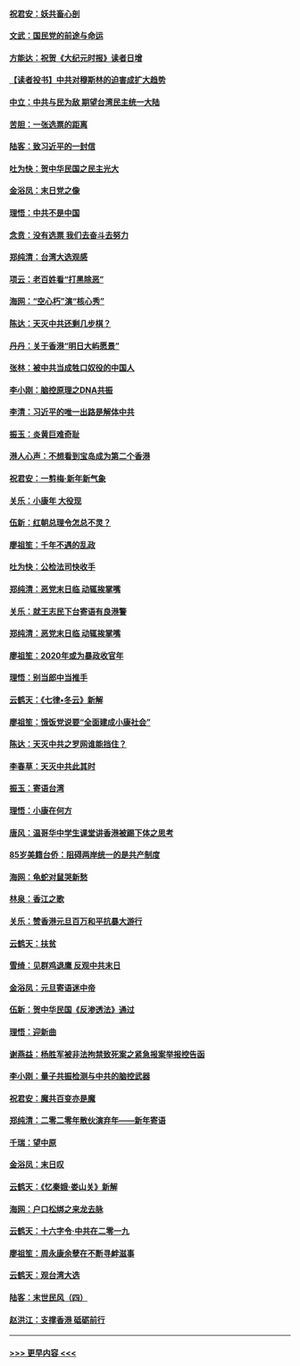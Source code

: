 #### [祝君安：妖共畜心剖](../pages/nsc993/n11794273.md?t=01152231) 
#### [文武：国民党的前途与命运](../pages/nsc993/n11794198.md?t=01152231) 
#### [方能达：祝贺《大纪元时报》读者日增](../pages/nsc993/n11793807.md?t=01152231) 
#### [【读者投书】中共对穆斯林的迫害成扩大趋势](../pages/nsc993/n11791371.md?t=01152231) 
#### [中立：中共与民为敌 期望台湾民主统一大陆](../pages/nsc993/n11790392.md?t=01152231) 
#### [苦胆：一张选票的距离](../pages/nsc993/n11788914.md?t=01152231) 
#### [陆客：致习近平的一封信](../pages/nsc993/n11788867.md?t=01152231) 
#### [吐为快：贺中华民国之民主光大](../pages/nsc993/n11788618.md?t=01152231) 
#### [金浴凤：末日党之像](../pages/nsc993/n11787475.md?t=01152231) 
#### [理悟：中共不是中国](../pages/nsc993/n11787463.md?t=01152231) 
#### [念贲：没有选票  我们去奋斗去努力](../pages/nsc993/n11787398.md?t=01152231) 
#### [郑纯清：台湾大选观感](../pages/nsc993/n11786210.md?t=01152231) 
#### [项云：老百姓看“打黑除恶”](../pages/nsc993/n11785398.md?t=01152231) 
#### [海网：“空心朽”演“核心秀”](../pages/nsc993/n11783874.md?t=01152231) 
#### [陈达：天灭中共还剩几步棋？](../pages/nsc993/n11783719.md?t=01152231) 
#### [丹丹：关于香港“明日大屿愿景”](../pages/nsc993/n11783273.md?t=01152231) 
#### [张林：被中共当成牲口奴役的中国人](../pages/nsc993/n11782397.md?t=01152231) 
#### [李小刚：脑控原理之DNA共振](../pages/nsc993/n11780962.md?t=01152231) 
#### [李清：习近平的唯一出路是解体中共](../pages/nsc993/n11780866.md?t=01152231) 
#### [振玉：炎黄巨难奇耻](../pages/nsc993/n11779632.md?t=01152231) 
#### [港人心声：不想看到宝岛成为第二个香港](../pages/nsc993/n11778817.md?t=01152231) 
#### [祝君安：一剪梅‧新年新气象](../pages/nsc993/n11776340.md?t=01152231) 
#### [关乐：小康年 大役现](../pages/nsc993/n11774213.md?t=01152231) 
#### [伍新：红朝总理令怎总不灵？](../pages/nsc993/n11770813.md?t=01152231) 
#### [廖祖笙：千年不遇的乱政](../pages/nsc993/n11770373.md?t=01152231) 
#### [吐为快：公检法司快收手](../pages/nsc993/n11770359.md?t=01152231) 
#### [郑纯清：恶党末日临 动辄挨掌嘴](../pages/nsc993/n11769912.md?t=01152231) 
#### [关乐：就王志民下台寄语有良港警](../pages/nsc993/n11769903.md?t=01152231) 
#### [郑纯清：恶党末日临 动辄挨掌嘴](../pages/nsc993/n11769356.md?t=01152231) 
#### [廖祖笙：2020年或为暴政收官年](../pages/nsc993/n11768216.md?t=01152231) 
#### [理悟：别当郎中当推手](../pages/nsc993/n11768243.md?t=01152231) 
#### [云鹤天：《七律▪冬云》新解](../pages/nsc993/n11768204.md?t=01152231) 
#### [廖祖笙：饿饭党说要“全面建成小康社会”](../pages/nsc993/n11767482.md?t=01152231) 
#### [陈达：天灭中共之罗网谁能挡住？](../pages/nsc993/n11767465.md?t=01152231) 
#### [李春草：天灭中共此其时](../pages/nsc993/n11767452.md?t=01152231) 
#### [振玉：寄语台湾](../pages/nsc993/n11767432.md?t=01152231) 
#### [理悟：小康在何方](../pages/nsc993/n11767394.md?t=01152231) 
#### [唐风：温哥华中学生课堂讲香港被踢下体之思考](../pages/nsc993/n11766848.md?t=01152231) 
#### [85岁美籍台侨：阻碍两岸统一的是共产制度](../pages/nsc993/n11765043.md?t=01152231) 
#### [海网：龟蛇对鼠哭新愁](../pages/nsc993/n11764895.md?t=01152231) 
#### [林泉：香江之歌](../pages/nsc993/n11764415.md?t=01152231) 
#### [关乐：赞香港元旦百万和平抗暴大游行](../pages/nsc993/n11764382.md?t=01152231) 
#### [云鹤天：扶贫](../pages/nsc993/n11764245.md?t=01152231) 
#### [雪绮：见群鸡退鹰  反观中共末日](../pages/nsc993/n11762112.md?t=01152231) 
#### [金浴凤：元旦寄语迷中帝](../pages/nsc993/n11761788.md?t=01152231) 
#### [伍新：贺中华民国《反渗透法》通过](../pages/nsc993/n11761994.md?t=01152231) 
#### [理悟：迎新曲](../pages/nsc993/n11761152.md?t=01152231) 
#### [谢燕益：杨胜军被非法拘禁致死案之紧急报案举报控告函](../pages/nsc993/n11756134.md?t=01152231) 
#### [李小刚：量子共振检测与中共的脑控武器](../pages/nsc993/n11754518.md?t=01152231) 
#### [祝君安：魔共百变亦是魔](../pages/nsc993/n11754469.md?t=01152231) 
#### [郑纯清：二零二零年散伙演弃年——新年寄语](../pages/nsc993/n11754195.md?t=01152231) 
#### [千瑞：望中原](../pages/nsc993/n11754159.md?t=01152231) 
#### [金浴凤：末日叹](../pages/nsc993/n11752359.md?t=01152231) 
#### [云鹤天：《忆秦娥‧娄山关》新解](../pages/nsc993/n11752348.md?t=01152231) 
#### [海网：户口松绑之来龙去脉](../pages/nsc993/n11752328.md?t=01152231) 
#### [云鹤天：十六字令‧中共在二零一九](../pages/nsc993/n11752305.md?t=01152231) 
#### [廖祖笙：周永康余孽在不断寻衅滋事](../pages/nsc993/n11751013.md?t=01152231) 
#### [云鹤天：观台湾大选](../pages/nsc993/n11751007.md?t=01152231) 
#### [陆客：末世民风（四）](../pages/nsc993/n11749203.md?t=01152231) 
#### [赵洪江：支撑香港 砥砺前行](../pages/nsc993/n11748482.md?t=01152231) 

----
#### [ >>> 更早内容 <<< ](../indexes/nsc993-earlier.md)
